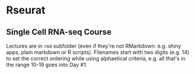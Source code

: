 # Rseurat

## Single Cell RNA-seq Course

Lectures are in `rmd` subfolder (even if they're not RMarkdown: e.g. shiny apps, plain markdown or R scripts). Filenames start with two digits (e.g. 14) to set the correct ordering while using alphaetical criteria, e.g. all that's in the range 10-19 goes into Day \#1.<!--Some numbers were skipped on purpose, to allow adding new (mini-)lectures in the future without going through the hassle of renaming everything...-->
